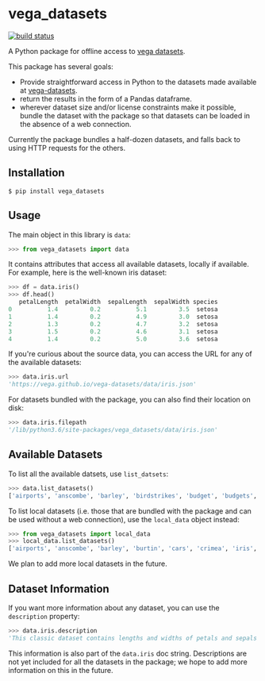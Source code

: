 # vega_datasets

[![build status](http://img.shields.io/travis/jakevdp/vega_datasets/master.svg?style=flat)](https://travis-ci.org/jakevdp/vega_datasets)

A Python package for offline access to [vega datasets](https://github.com/vega/vega-datasets).

This package has several goals:

- Provide straightforward access in Python to the datasets made available at [vega-datasets](https://github.com/vega/vega-datasets).
- return the results in the form of a Pandas dataframe.
- wherever dataset size and/or license constraints make it possible, bundle the dataset with the package so that datasets can be loaded in the absence of a web connection.

Currently the package bundles a half-dozen datasets, and falls back to using HTTP requests for the others.

## Installation

```
$ pip install vega_datasets
```

## Usage

The main object in this library is ``data``:

```python
>>> from vega_datasets import data
```

It contains attributes that access all available datasets, locally if
available. For example, here is the well-known iris dataset:

```python
>>> df = data.iris()
>>> df.head()
   petalLength  petalWidth  sepalLength  sepalWidth species
0          1.4         0.2          5.1         3.5  setosa
1          1.4         0.2          4.9         3.0  setosa
2          1.3         0.2          4.7         3.2  setosa
3          1.5         0.2          4.6         3.1  setosa
4          1.4         0.2          5.0         3.6  setosa
```

If you're curious about the source data, you can access the URL for any of the available datasets:

```python
>>> data.iris.url
'https://vega.github.io/vega-datasets/data/iris.json'
```

For datasets bundled with the package, you can also find their location on disk:

```python
>>> data.iris.filepath
'/lib/python3.6/site-packages/vega_datasets/data/iris.json'
```

## Available Datasets

To list all the available datsets, use ``list_datsets``:

```python
>>> data.list_datasets()
['airports', 'anscombe', 'barley', 'birdstrikes', 'budget', 'budgets', 'burtin', 'cars', 'climate', 'countries', 'crimea', 'driving', 'flare', 'flights-10k', 'flights-20k', 'flights-2k', 'flights-3m', 'flights-5k', 'flights-airport', 'gapminder', 'gapminder-health-income', 'github', 'iris', 'jobs', 'miserables', 'monarchs', 'movies', 'points', 'population', 'seattle-temps', 'seattle-weather', 'sf-temps', 'sp500', 'stocks', 'unemployment-across-industries', 'us-10m', 'weather', 'weball26', 'wheat', 'world-110m']
```

To list local datasets (i.e. those that are bundled with the package and can be used without a web connection), use the ``local_data`` object instead:

```python
>>> from vega_datasets import local_data
>>> local_data.list_datasets()
['airports', 'anscombe', 'barley', 'burtin', 'cars', 'crimea', 'iris', 'seattle-temps', 'seattle-weather', 'sf-temps', 'stocks']
```

We plan to add more local datasets in the future.

## Dataset Information

If you want more information about any dataset, you can use the ``description`` property:

```python
>>> data.iris.description
'This classic dataset contains lengths and widths of petals and sepals for 150 iris flowers, drawn from three species. It was introduced by R.A. Fisher in 1936 [1]_.'
```

This information is also part of the ``data.iris`` doc string.
Descriptions are not yet included for all the datasets in the package; we hope to add more information on this in the future.
